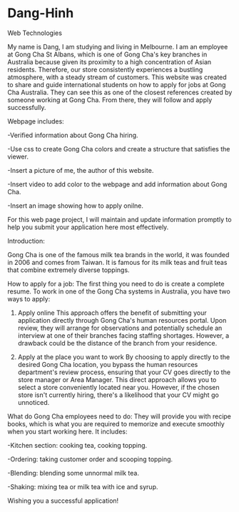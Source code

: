 # Dang-Hinh
Web Technologies

My name is Dang, I am studying and living in Melbourne. I am an employee at Gong Cha St Albans, which is one of Gong Cha's key branches in Australia because given its proximity to a high concentration of Asian residents. Therefore, our store consistently experiences a bustling atmosphere, with a steady stream of customers. This website was created to share and guide international students on how to apply for jobs at Gong Cha Australia. They can see this as one of the closest references created by someone working at Gong Cha. From there, they will follow and apply successfully.

Webpage includes:

-Verified information about Gong Cha hiring.

-Use css to create Gong Cha colors and create a structure that satisfies the viewer.

-Insert a picture of me, the author of this website.

-Insert video to add color to the webpage and add information about Gong Cha.

-Insert an image showing how to apply onilne.

For this web page project, I will maintain and update information promptly to help you submit your application here most effectively.

Introduction:

Gong Cha is one of the famous milk tea brands in the world, it was founded in 2006 and comes from Taiwan. It is famous for its milk teas and fruit teas that combine extremely diverse toppings.

How to apply for a job:
The first thing you need to do is create a complete resume. To work in one of the Gong Cha systems in Australia, you have two ways to apply:

1. Apply online
This approach offers the benefit of submitting your application directly through Gong Cha's human resources portal. Upon review, they will arrange for observations and potentially schedule an interview at one of their branches facing staffing shortages. However, a drawback could be the distance of the branch from your residence.

2. Apply at the place you want to work
By choosing to apply directly to the desired Gong Cha location, you bypass the human resources department's review process, ensuring that your CV goes directly to the store manager or Area Manager. This direct approach allows you to select a store conveniently located near you. However, if the chosen store isn't currently hiring, there's a likelihood that your CV might go unnoticed.

What do Gong Cha employees need to do:
They will provide you with recipe books, which is what you are required to memorize and execute smoothly when you start working here. It includes:

-Kitchen section: cooking tea, cooking topping.

-Ordering: taking customer order and scooping topping.

-Blending: blending some unnormal milk tea.

-Shaking: mixing tea or milk tea with ice and syrup.

Wishing you a successful application!
